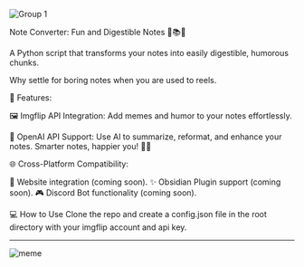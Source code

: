![Group 1](https://github.com/user-attachments/assets/b3707db1-bfb3-46c5-aae6-45fc94f30156)

Note Converter: Fun and Digestible Notes 🎉📚✨ 

A Python script that transforms your notes into easily digestible, humorous 
chunks. 

Why settle for boring notes when you are used to reels.


🚀 Features:

🖼️ Imgflip API Integration: Add memes and humor to your notes effortlessly.

🤖 OpenAI API Support: Use AI to summarize, reformat, and enhance your notes. Smarter notes, happier you! 🧠🎉

🌐 Cross-Platform Compatibility:

🌟 Website integration (coming soon).
✨ Obsidian Plugin support (coming soon).
🎮 Discord Bot functionality (coming soon).


💻 How to Use
Clone the repo and create a config.json file in the root directory with your imgflip account and api key.

--------------------

![meme](https://github.com/user-attachments/assets/d0459406-10f6-4c0b-96aa-fa726fe63b4a)



